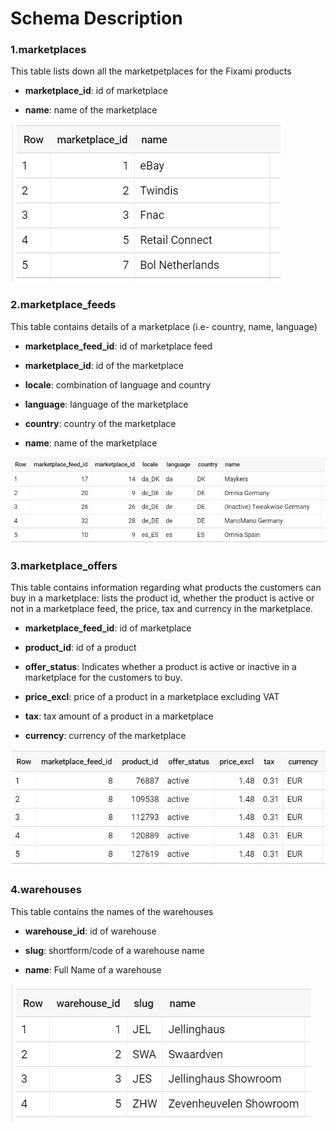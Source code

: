 # Schema Description



### 1.marketplaces

This table lists down all the marketpetplaces for the Fixami products

+ **marketplace_id**: id of marketplace

+ **name**: name of the marketplace

![marketplaces](https://github.com/jahidrazan/DWH_pictures/blob/main/marketplaces.PNG "VIEW of the marketplaces table")


### 2.marketplace_feeds
 
This table contains details of a marketplace (i.e- country, name, language)

+ **marketplace_feed_id**: id of marketplace feed

+ **marketplace_id**: id of the marketplace

+ **locale**: combination of language and country 

+ **language**: language of the marketplace

+ **country**: country of the marketplace

+ **name**: name of the marketplace


![marketplace_feeds](https://github.com/jahidrazan/DWH_pictures/blob/main/marketplace_feeds.PNG "VIEW of the marketplace_feeds table")

### 3.marketplace_offers 

This table contains information regarding what products the customers can buy in a marketplace: lists the product id, whether the product is active or not in a marketplace feed, the price, tax and currency in the marketplace. 


+ **marketplace_feed_id**: id of marketplace

+ **product_id**: id of a product

+ **offer_status**: Indicates whether a product is active or inactive in a marketplace for the customers to buy. 

+ **price_excl**: price of a product in a marketplace excluding VAT

+ **tax**: tax amount of a product in a marketplace

+ **currency**: currency of the marketplace


![marketplace_offers](https://github.com/jahidrazan/DWH_pictures/blob/main/marketplace_offers.PNG "VIEW of the marketplace_offers table")

### 4.warehouses

This table contains the names of the warehouses 


+ **warehouse_id**: id of warehouse

+ **slug**: shortform/code of a warehouse name

+ **name**: Full Name of a warehouse

![warehouses](https://github.com/jahidrazan/DWH_pictures/blob/main/Warehouses.PNG "VIEW of the Warehouses table")
